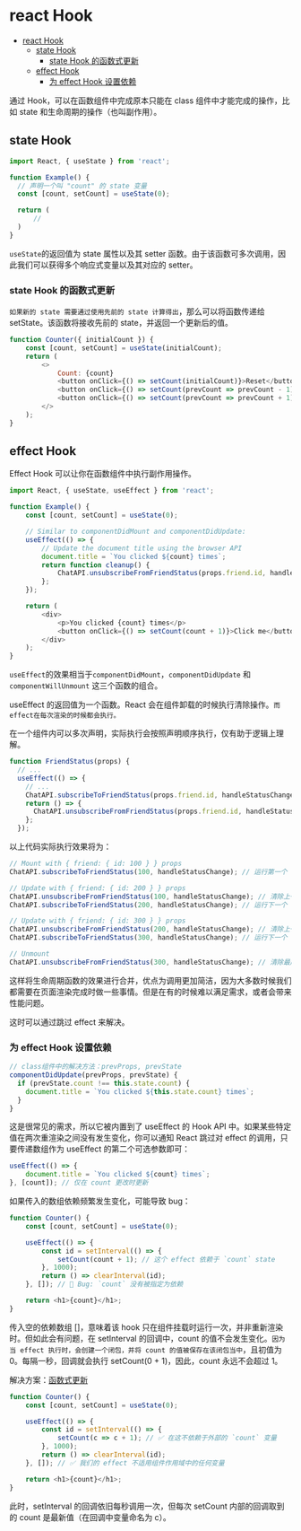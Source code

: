 <!-- imageRoot:javascript\react -->

# react Hook

<!-- TOC -->

-   [react Hook](#react-hook)
    -   [state Hook](#state-hook)
        -   [state Hook 的函数式更新](#state-hook%e7%9a%84%e5%87%bd%e6%95%b0%e5%bc%8f%e6%9b%b4%e6%96%b0)
    -   [effect Hook](#effect-hook)
        -   [为 effect Hook 设置依赖](#%e4%b8%baeffect-hook%e8%ae%be%e7%bd%ae%e4%be%9d%e8%b5%96)

<!-- /TOC -->

通过 Hook，可以在函数组件中完成原本只能在 class 组件中才能完成的操作，比如 state 和生命周期的操作（也叫副作用）。

## state Hook

```js
import React, { useState } from 'react';

function Example() {
  // 声明一个叫 "count" 的 state 变量
  const [count, setCount] = useState(0);

  return (
      //
  )
}
```

`useState`的返回值为 state 属性以及其 setter 函数。由于该函数可多次调用，因此我们可以获得多个响应式变量以及其对应的 setter。

### state Hook 的函数式更新

`如果新的 state 需要通过使用先前的 state 计算得出`，那么可以将函数传递给 setState。该函数将接收先前的 state，并返回一个更新后的值。

```js
function Counter({ initialCount }) {
	const [count, setCount] = useState(initialCount);
	return (
		<>
			Count: {count}
			<button onClick={() => setCount(initialCount)}>Reset</button>
			<button onClick={() => setCount(prevCount => prevCount - 1)}>-</button>
			<button onClick={() => setCount(prevCount => prevCount + 1)}>+</button>
		</>
	);
}
```

## effect Hook

Effect Hook 可以让你在函数组件中执行副作用操作。

```js
import React, { useState, useEffect } from 'react';

function Example() {
	const [count, setCount] = useState(0);

	// Similar to componentDidMount and componentDidUpdate:
	useEffect(() => {
		// Update the document title using the browser API
		document.title = `You clicked ${count} times`;
		return function cleanup() {
			ChatAPI.unsubscribeFromFriendStatus(props.friend.id, handleStatusChange);
		};
	});

	return (
		<div>
			<p>You clicked {count} times</p>
			<button onClick={() => setCount(count + 1)}>Click me</button>
		</div>
	);
}
```

`useEffect`的效果相当于`componentDidMount`，`componentDidUpdate` 和`componentWillUnmount` 这三个函数的组合。

useEffect 的返回值为一个函数。React 会在组件卸载的时候执行清除操作。`而effect在每次渲染的时候都会执行。`

在一个组件内可以多次声明，实际执行会按照声明顺序执行，仅有助于逻辑上理解。

```js
function FriendStatus(props) {
  // ...
  useEffect(() => {
    // ...
    ChatAPI.subscribeToFriendStatus(props.friend.id, handleStatusChange);
    return () => {
      ChatAPI.unsubscribeFromFriendStatus(props.friend.id, handleStatusChange);
    };
  });

```

以上代码实际执行效果将为：

```js
// Mount with { friend: { id: 100 } } props
ChatAPI.subscribeToFriendStatus(100, handleStatusChange); // 运行第一个 effect

// Update with { friend: { id: 200 } } props
ChatAPI.unsubscribeFromFriendStatus(100, handleStatusChange); // 清除上一个 effect
ChatAPI.subscribeToFriendStatus(200, handleStatusChange); // 运行下一个 effect

// Update with { friend: { id: 300 } } props
ChatAPI.unsubscribeFromFriendStatus(200, handleStatusChange); // 清除上一个 effect
ChatAPI.subscribeToFriendStatus(300, handleStatusChange); // 运行下一个 effect

// Unmount
ChatAPI.unsubscribeFromFriendStatus(300, handleStatusChange); // 清除最后一个 effect
```

这样将生命周期函数的效果进行合并，优点为调用更加简洁，因为大多数时候我们都需要在页面渲染完成时做一些事情。但是在有的时候难以满足需求，或者会带来性能问题。

这时可以通过跳过 effect 来解决。

### 为 effect Hook 设置依赖

```js
// class组件中的解决方法：prevProps, prevState
componentDidUpdate(prevProps, prevState) {
  if (prevState.count !== this.state.count) {
    document.title = `You clicked ${this.state.count} times`;
  }
}
```

这是很常见的需求，所以它被内置到了 useEffect 的 Hook API 中。如果某些特定值在两次重渲染之间没有发生变化，你可以通知 React 跳过对 effect 的调用，只要传递数组作为 useEffect 的第二个可选参数即可：

```js
useEffect(() => {
	document.title = `You clicked ${count} times`;
}, [count]); // 仅在 count 更改时更新
```

如果传入的数组依赖频繁发生变化，可能导致 bug：

```js
function Counter() {
	const [count, setCount] = useState(0);

	useEffect(() => {
		const id = setInterval(() => {
			setCount(count + 1); // 这个 effect 依赖于 `count` state
		}, 1000);
		return () => clearInterval(id);
	}, []); // 🔴 Bug: `count` 没有被指定为依赖

	return <h1>{count}</h1>;
}
```

传入空的依赖数组 []，意味着该 hook 只在组件挂载时运行一次，并非重新渲染时。但如此会有问题，在 setInterval 的回调中，count 的值不会发生变化。`因为当 effect 执行时，会创建一个闭包，并将 count 的值被保存在该闭包当中`，且初值为 0。每隔一秒，回调就会执行 setCount(0 + 1)，因此，count 永远不会超过 1。

解决方案：[函数式更新](#state-hook%e7%9a%84%e5%87%bd%e6%95%b0%e5%bc%8f%e6%9b%b4%e6%96%b0)

```js
function Counter() {
	const [count, setCount] = useState(0);

	useEffect(() => {
		const id = setInterval(() => {
			setCount(c => c + 1); // ✅ 在这不依赖于外部的 `count` 变量
		}, 1000);
		return () => clearInterval(id);
	}, []); // ✅ 我们的 effect 不适用组件作用域中的任何变量

	return <h1>{count}</h1>;
}
```

此时，setInterval 的回调依旧每秒调用一次，但每次 setCount 内部的回调取到的 count 是最新值（在回调中变量命名为 c）。
